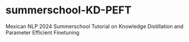 # summerschool-KD-PEFT
Mexican NLP 2024 Summerschool Tutorial on Knowledge Distillation and Parameter Efficient Finetuning
